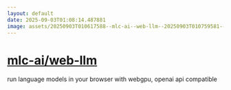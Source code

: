 ```yaml
---
layout: default
date: 2025-09-03T01:08:14.487881
image: assets/20250903T010617588--mlc-ai--web-llm--20250903T010759581--cropped.png
---
```


# [mlc-ai/web-llm](https://github.com/mlc-ai/web-llm)

run language models in your browser with webgpu, openai api compatible
